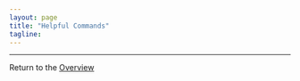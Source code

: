 ```yaml
---
layout: page
title: "Helpful Commands"
tagline:
---
```



---
Return to the [Overview](../index.md)
